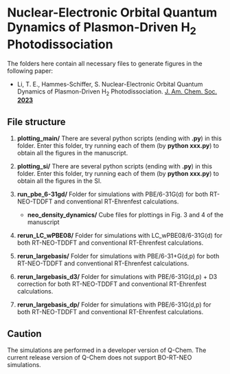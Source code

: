 # Nuclear-Electronic Orbital Quantum Dynamics of Plasmon-Driven H<sub>2</sub> Photodissociation

The folders here contain all necessary files to generate figures in the following paper:

- Li, T. E., Hammes-Schiffer, S. Nuclear-Electronic Orbital Quantum Dynamics of Plasmon-Driven H<sub>2</sub> Photodissociation. [J. Am. Chem. Soc. **2023**](https://doi.org/10.1021/jacs.3c04927)

## File structure

  1. **plotting_main/** There are several python scripts (ending with **.py**) in this folder. Enter this folder, try running each of them (by **python xxx.py**) to obtain all the figures in the manuscript.
  
  2. **plotting_si/** There are several python scripts (ending with **.py**) in this folder. Enter this folder, try running each of them (by **python xxx.py**) to obtain all the figures in the SI.

  3. **run_pbe_6-31gd/** Folder for simulations with PBE/6-31G(d) for both RT-NEO-TDDFT and conventional RT-Ehrenfest calculations.
     - **neo_density_dynamics/** Cube files for plottings in Fig. 3 and 4 of the manuscript
     
  4. **rerun_LC_wPBE08/** Folder for simulations with LC_wPBE08/6-31G(d) for both RT-NEO-TDDFT and conventional RT-Ehrenfest calculations.

  5. **rerun_largebasis/** Folder for simulations with PBE/6-31+G(d,p) for both RT-NEO-TDDFT and conventional RT-Ehrenfest calculations.

  6. **rerun_largebasis_d3/** Folder for simulations with PBE/6-31G(d,p) + D3 correction for both RT-NEO-TDDFT and conventional RT-Ehrenfest calculations.

  7. **rerun_largebasis_dp/** Folder for simulations with PBE/6-31G(d,p) for both RT-NEO-TDDFT and conventional RT-Ehrenfest calculations.

## Caution

The simulations are performed in a developer version of Q-Chem. The current release version of Q-Chem does not support BO-RT-NEO simulations. 
